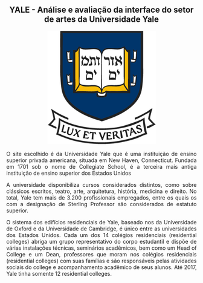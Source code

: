 <h2 align="center"> YALE - Análise e avaliação da interface do setor de artes da Universidade Yale </h2>
<div align="center">

<figcaption> </figcaption>
<img src="https://github.com/Interacao-Humano-Computador/2021.2-Grupo-05-Yale/blob/inicio/docs/documentos/imagens/yale-university-logo-5814918942-seeklogo.com.png?raw=true"  />

</div>


 <div align="justify">

 O site escolhido é da Universidade Yale que é uma instituição de ensino superior privada americana, situada em New Haven, Connecticut. Fundada em 1701 sob o nome de Collegiate School, é a terceira mais antiga instituição de ensino superior dos Estados Unidos
 
 A universidade disponibiliza cursos considerados distintos, como sobre clássicos escritos, teatro, arte, arquitetura, história, medicina e direito. No total, Yale tem mais de 3.200 profissionais empregados, entre os quais os com a designação de Sterling Professor são considerados de estatuto superior.

O sistema dos edifícios residenciais de Yale, baseado nos da Universidade de Oxford e da Universidade de Cambridge, é único entre as universidades dos Estados Unidos. Cada um dos 14 colégios residenciais (residential colleges) abriga um grupo representativo do corpo estudantil e dispõe de várias instalações técnicas, seminários acadêmicos, bem como um Head of College e um Dean, professores que moram nos colégios residenciais (residential colleges) com suas famílias e são responsáveis pelas atividades sociais do college e acompanhamento acadêmico de seus alunos. Até 2017, Yale tinha somente 12 residential colleges.
</div>
